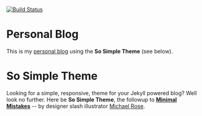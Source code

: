 [![Build Status](https://travis-ci.org/hlgr360/blog.svg?branch=master)](https://travis-ci.org/hlgr360/blog)

# Personal Blog

This is my [personal blog](http://hlgr360.github.io/blog) using the **So Simple Theme** (see below).

# So Simple Theme

Looking for a simple, responsive, theme for your Jekyll powered blog? Well look no further. Here be **So Simple Theme**, the followup to [**Minimal Mistakes**](http://mmistakes.github.io/minimal-mistakes/) -- by designer slash illustrator [Michael Rose](http://mademistakes.com).
